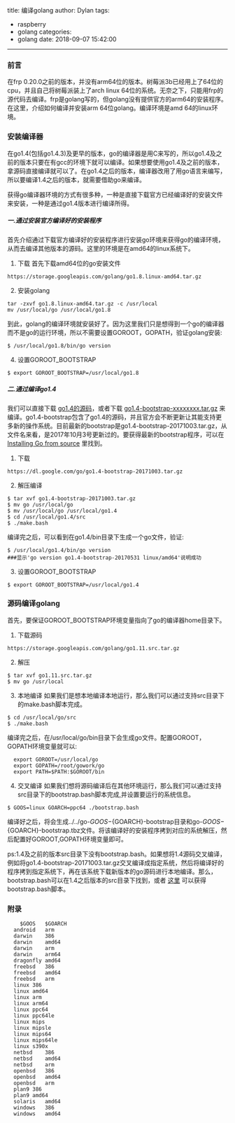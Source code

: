 title: 编译golang
author: Dylan
tags:
  - raspberry
  - golang
categories:
  - golang
date: 2018-09-07 15:42:00
---
### 前言
在frp 0.20.0之前的版本，并没有arm64位的版本。树莓派3b已经用上了64位的cpu，并且自己将树莓派装上了arch linux 64位的系统。无奈之下，只能用frp的源代码去编译。frp是golang写的，但golang没有提供官方的arm64的安装程序。在这里，介绍如何编译并安装arm 64位golang。编译环境是amd 64的linux环境。

### 安装编译器
在go1.4(包括go1.4.3)及更早的版本，go的编译器是用C来写的，所以go1.4及之前的版本只要在有gcc的环境下就可以编译。如果想要使用go1.4及之前的版本，拿源码直接编译就可以了。在go1.4之后的版本，编译器改用了用go语言来编写，所以要编译1.4之后的版本，就需要借助go来编译。

获得go编译器环境的方式有很多种，一种是直接下载官方已经编译好的安装文件来安装，一种是通过go1.4版本进行编译所得。

##### 一.通过安装官方编译好的安装程序
首先介绍通过下载官方编译好的安装程序进行安装go环境来获得go的编译环境，从而去编译其他版本的源码。这里的环境是在amd64的linux系统下。

1. 下载
首先下载amd64位的go安装文件

```
https://storage.googleapis.com/golang/go1.8.linux-amd64.tar.gz
```
2. 安装golang

```
tar -zxvf go1.8.linux-amd64.tar.gz -c /usr/local
mv /usr/local/go /usr/local/go1.8
```
到此，golang的编译环境就安装好了。因为这里我们只是想得到一个go的编译器而不是go的运行环境，所以不需要设置GOROOT，GOPATH，验证golang安装:

```shell
$ /usr/local/go1.8/bin/go version
```
4. 设置GOROOT_BOOTSTRAP

```shell
$ export GOROOT_BOOTSTRAP=/usr/local/go1.8
```

##### 二.通过编译go1.4
我们可以直接下载 [go1.4的源码](https://dl.google.com/go/go1.4.3.src.tar.gz)，或者下载 [go1.4-bootstrap-xxxxxxxx.tar.gz](https://dl.google.com/go/go1.4-bootstrap-20171003.tar.gz) 来编译。go1.4-bootstrap包含了go1.4的源码，并且官方会不断更新让其能支持更多新的操作系统。目前最新的bootstrap是go1.4-bootstrap-20171003.tar.gz，从文件名来看，是2017年10月3号更新过的。要获得最新的bootstrap程序，可以在 [Installing Go from source](https://golang.google.cn/doc/install/source) 里找到。

1. 下载

```
https://dl.google.com/go/go1.4-bootstrap-20171003.tar.gz
```

2. 解压编译

```shell
$ tar xvf go1.4-bootstrap-20171003.tar.gz 
$ mv go /usr/local/go
$ mv /usr/local/go /usr/local/go1.4
$ cd /usr/local/go1.4/src
$ ./make.bash
```
编译完之后，可以看到在go1.4/bin目录下生成一个go文件，验证:
```shell
$ /usr/local/go1.4/bin/go version
###显示'go version go1.4-bootstrap-20170531 linux/amd64'说明成功
```
3. 设置GOROOT_BOOTSTRAP

```shell
$ export GOROOT_BOOTSTRAP=/usr/local/go1.4
```


### 源码编译golang

首先，要保证GOROOT_BOOTSTRAP环境变量指向了go的编译器home目录下。
1. 下载源码

```
https://storage.googleapis.com/golang/go1.11.src.tar.gz
```
2. 解压

```shell
$ tar xvf go1.11.src.tar.gz
$ mv go /usr/local
```
3. 本地编译
如果我们是想本地编译本地运行，那么我们可以通过支持src目录下的make.bash脚本完成。

```shell
$ cd /usr/local/go/src
$ ./make.bash
```
编译完之后，在/usr/local/go/bin目录下会生成go文件。配置GOROOT，GOPATH环境变量就可以:

```shell
  export GOROOT=/usr/local/go
  export GOPATH=/root/gowork/go
  export PATH=$PATH:$GOROOT/bin
```
4. 交叉编译
如果我们想将源码编译后在其他环境运行，那么我们可以通过支持src目录下的bootstrap.bash脚本完成,并设置要运行的系统信息。

```shell 
$ GOOS=linux GOARCH=ppc64 ./bootstrap.bash
```
编译好之后，将会生成../../go-${GOOS}-${GOARCH}-bootstrap目录和go-${GOOS}-${GOARCH}-bootstrap.tbz文件。将该编译好的安装程序拷到对应的系统解压，然后配置好GOROOT,GOPATH环境变量即可。

ps:1.4及之前的版本src目录下没有bootstrap.bash。如果想将1.4源码交叉编译，例如将go1.4-bootstrap-20171003.tar.gz交叉编译成指定系统，然后将编译好的程序拷到指定系统下，再在该系统下载新版本的go源码进行本地编译。那么，bootstrap.bash可以在1.4之后版本的src目录下找到，或者 [这里](https://golang.google.cn/src/bootstrap.bash) 可以获得bootstrap.bash脚本。

### 附录

```
	$GOOS	$GOARCH
  android	arm
  darwin	386
  darwin	amd64
  darwin	arm
  darwin	arm64
  dragonfly	amd64
  freebsd	386
  freebsd	amd64
  freebsd	arm
  linux	386
  linux	amd64
  linux	arm
  linux	arm64
  linux	ppc64
  linux	ppc64le
  linux	mips
  linux	mipsle
  linux	mips64
  linux	mips64le
  linux	s390x
  netbsd	386
  netbsd	amd64
  netbsd	arm
  openbsd	386
  openbsd	amd64
  openbsd	arm
  plan9	386
  plan9	amd64
  solaris	amd64
  windows	386
  windows	amd64
```